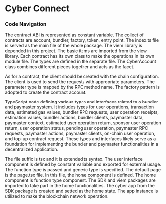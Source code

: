 # Cyber Connect

### Code Navigation

The contract ABI is represented as constant variable. The collect of contracts are account, bundler, factory, token, entry point. The index.ts file is served as the main file of the whole package. The viem library is depended in this project. The basic items are imported from the view library. Each contract has its own class to make the operations in its own module file. The types are defined in the separate file. The CyberAccount class combines different pieces together and acts as the facet. 

As for a contract, the client should be created with the chain configuration. The client is used to send the requests with appropriate parameters. The parameter type is mapped by the RPC method name. The factory pattern is adopted to create the contract account. 

TypeScript code defining various types and interfaces related to a bundler and paymaster system. It includes types for user operations, transaction data, estimated gas values, bundler RPC requests, user operation receipts, estimation values, bundler actions, bundler clients, paymaster data, paymaster context, estimated user operation return, sponsor user operation return, user operation status, pending user operation, paymaster RPC requests, paymaster actions, paymaster clients, on-chain user operation, and top-up contract request. These types and interfaces likely serve as a foundation for implementing the bundler and paymaster functionalities in a decentralized application.

The file suffix is tsx and it is extended ts syntax. The user interface component is defined by constant variable and exported for external usage. The function type is passed and generic type is specified. The default page is the page.tsx file. In this file, the home component is defined. The home component is function type component. The SDK and viem packages are imported to take part in the home functionalities. The cyber app from the SDK package is created and setted as the home state. The app instance is utilized to make the blockchain network operation.


